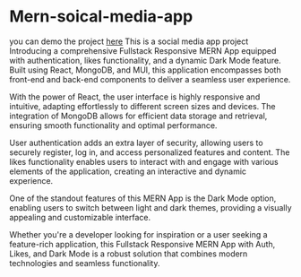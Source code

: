 # Mern-soical-media-app
you can demo the project [here](https://mern-social-media2.vercel.app/)
This is a social media app project
Introducing a comprehensive Fullstack Responsive MERN App equipped with authentication, likes functionality, and a dynamic Dark Mode feature. Built using React, MongoDB, and MUI, this application encompasses both front-end and back-end components to deliver a seamless user experience.

With the power of React, the user interface is highly responsive and intuitive, adapting effortlessly to different screen sizes and devices. The integration of MongoDB allows for efficient data storage and retrieval, ensuring smooth functionality and optimal performance.

User authentication adds an extra layer of security, allowing users to securely register, log in, and access personalized features and content. The likes functionality enables users to interact with and engage with various elements of the application, creating an interactive and dynamic experience.

One of the standout features of this MERN App is the Dark Mode option, enabling users to switch between light and dark themes, providing a visually appealing and customizable interface.

Whether you're a developer looking for inspiration or a user seeking a feature-rich application, this Fullstack Responsive MERN App with Auth, Likes, and Dark Mode is a robust solution that combines modern technologies and seamless functionality.

